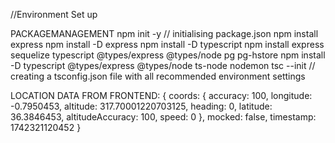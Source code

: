 //Environment Set up

PACKAGEMANAGEMENT 
npm init -y // initialising package.json 
npm install express npm install -D express 
npm install -D typescript 
npm install express sequelize typescript @types/express @types/node pg pg-hstore 
npm install -D typescript @types/express @types/node ts-node nodemon 
tsc --init // creating a tsconfig.json file with all recommended environment settings


LOCATION DATA FROM FRONTEND: 
{
  coords: {
    accuracy: 100,
    longitude: -0.7950453,
    altitude: 317.70001220703125,
    heading: 0,
    latitude: 36.3846453,
    altitudeAccuracy: 100,
    speed: 0
  },
  mocked: false,
  timestamp: 1742321120452
}